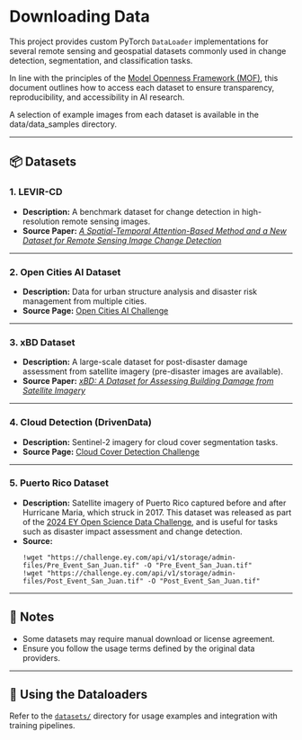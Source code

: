 # Downloading Data

This project provides custom PyTorch `DataLoader` implementations for several remote sensing and geospatial datasets commonly used in change detection, segmentation, and classification tasks.

In line with the principles of the [Model Openness Framework (MOF)](https://arxiv.org/pdf/2403.13784), this document outlines how to access each dataset to ensure transparency, reproducibility, and accessibility in AI research.

A selection of example images from each dataset is available in the data/data_samples directory.

---

## 📦 Datasets

### 1. **LEVIR-CD**
- **Description:** A benchmark dataset for change detection in high-resolution remote sensing images.
- **Source Paper:** [_A Spatial-Temporal Attention-Based Method and a New Dataset for Remote Sensing Image Change Detection_](https://doi.org/10.3390/rs12101662)

---

### 2. **Open Cities AI Dataset**
- **Description:** Data for urban structure analysis and disaster risk management from multiple cities.
- **Source Page:** [Open Cities AI Challenge](https://source.coop/repositories/open-cities/ai-challenge/description)

---

### 3. **xBD Dataset**
- **Description:** A large-scale dataset for post-disaster damage assessment from satellite imagery (pre-disaster images are available).
- **Source Paper:** [_xBD: A Dataset for Assessing Building Damage from Satellite Imagery_](https://arxiv.org/abs/1911.09296)

---

### 4. **Cloud Detection (DrivenData)**
- **Description:** Sentinel-2 imagery for cloud cover segmentation tasks.
- **Source Page:** [Cloud Cover Detection Challenge](https://source.coop/repositories/radiantearth/cloud-cover-detection-challenge/description)

---

### 5. **Puerto Rico Dataset**
- **Description:**  Satellite imagery of Puerto Rico captured before and after Hurricane Maria, which struck in 2017. This dataset was released as part of the [2024 EY Open Science Data Challenge](https://challenge.ey.com/2024), and is useful for tasks such as disaster impact assessment and change detection.
- **Source:**
    ```shell
    !wget "https://challenge.ey.com/api/v1/storage/admin-files/Pre_Event_San_Juan.tif" -O "Pre_Event_San_Juan.tif"
    !wget "https://challenge.ey.com/api/v1/storage/admin-files/Post_Event_San_Juan.tif" -O "Post_Event_San_Juan.tif"
    ```
---

## 📘 Notes
- Some datasets may require manual download or license agreement.
- Ensure you follow the usage terms defined by the original data providers.

---

## 📂 Using the Dataloaders
Refer to the [`datasets/`](./datasets) directory for usage examples and integration with training pipelines.
